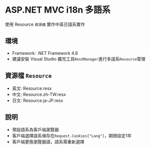 # ASP.NET MVC i18n 多語系

使用 Resource `資源檔` 實作中英日語系實作

## 環境
* Framework: .NET Framework 4.8
* 建議安裝 Visual Studio 擴充工具`ResXManager`進行多語系`Resource`管理

## 資源檔 `Resource`
* 英文: Resource.resx
* 中文: Resource.zh-TW.resx
* 日文: Resource.ja-JP.resx

## 說明
* 預設語系為客戶端瀏覽器
* 客戶端選擇語系保存在`Request.Cookies["Lang"]`，期限設定1年
* 客戶端更換瀏覽器語，語系需重新選擇